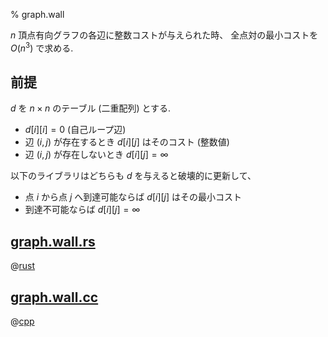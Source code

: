 % graph.wall

$n$ 頂点有向グラフの各辺に整数コストが与えられた時、
全点対の最小コストを
$O(n^3)$
で求める.

## 前提

$d$ を $n \times n$ のテーブル (二重配列) とする.

- $d[i][i] = 0$ (自己ループ辺)
- 辺 $(i,j)$ が存在するとき $d[i][j]$ はそのコスト (整数値)
- 辺 $(i,j)$ が存在しないとき $d[i][j] = \infty$

以下のライブラリはどちらも $d$ を与えると破壊的に更新して、

- 点 $i$ から点 $j$ へ到達可能ならば $d[i][j]$ はその最小コスト
- 到達不可能ならば $d[i][j] = \infty$

## [graph.wall.rs](graph.wall.rs)

@[rust](graph.wall.rs)

## [graph.wall.cc](graph.wall.cc)

@[cpp](graph.wall.cc)
